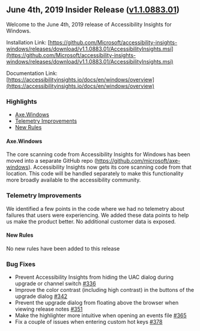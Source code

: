 ## June 4th, 2019 Insider Release ([v1.1.0883.01](https://github.com/Microsoft/accessibility-insights-windows/releases/tag/v1.1.0883.01))

Welcome to the June 4th, 2019 release of Accessibility Insights for Windows.

Installation Link: [https://github.com/Microsoft/accessibility-insights-windows/releases/download/v1.1.0883.01/AccessibilityInsights.msi](https://github.com/Microsoft/accessibility-insights-windows/releases/download/v1.1.0883.01/AccessibilityInsights.msi)

Documentation Link: [https://accessibilityinsights.io/docs/en/windows/overview](https://accessibilityinsights.io/docs/en/windows/overview)

### Highlights

  - [Axe.Windows](#axe.windows)
  - [Telemetry Improvements](#telemetry-improvements)
  - [New Rules](#new-rules)
  
#### Axe.Windows

The core scanning code from Accessibility Insights for Windows has been moved into a separate GitHub repo (https://github.com/microsoft/axe-windows). Accessibility Insights now gets its core scanning code from that location. This code will be handled separately to make this functionality more broadly available to the accessibility community.

### Telemetry Improvements

We identified a few points in the code where we had no telemetry about failures that users were experiencing. We added these data points to help us make the product better. No additional customer data is exposed.

#### New Rules

No new rules have been added to this release

### Bug Fixes

- Prevent Accessibility Insights from hiding the UAC dialog during upgrade or channel switch [#336](https://github.com/Microsoft/accessibility-insights-windows/issues/336)
- Improve the color contrast (including high contrast) in the buttons of the upgrade dialog [#342](https://github.com/Microsoft/accessibility-insights-windows/issues/342)
- Prevent the upgrade dialog from floating above the browser when viewing release notes [#351](https://github.com/Microsoft/accessibility-insights-windows/issues/351)
- Make the highlighter more intuitive when opening an events file [#365](https://github.com/Microsoft/accessibility-insights-windows/issues/365)
- Fix a couple of issues when entering custom hot keys [#378](https://github.com/Microsoft/accessibility-insights-windows/pull/378)
